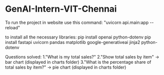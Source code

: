 # GenAI-Intern-VIT-Chennai


To run the project in website use this command:
    "uvicorn api.main:app --reload"

to install all the necessary libraries:
pip install openai python-dotenv
pip install fastapi uvicorn pandas matplotlib google-generativeai jinja2 python-dotenv


Questions solved:
1."What is my total sales?"
2."Show total sales by item"
→ bar chart (displayed in charts folder)
3."What is the percentage share of total sales by item?"
→ pie chart (displayed in charts folder)
